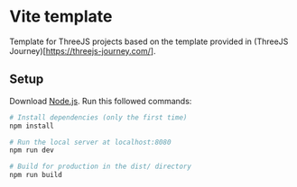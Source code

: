 # Vite template

Template for ThreeJS projects based on the template provided in (ThreeJS Journey)[https://threejs-journey.com/].

## Setup
Download [Node.js](https://nodejs.org/en/download/).
Run this followed commands:

``` bash
# Install dependencies (only the first time)
npm install

# Run the local server at localhost:8080
npm run dev

# Build for production in the dist/ directory
npm run build
```
